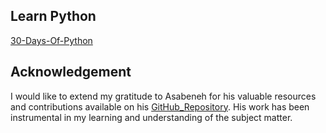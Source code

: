 ## Learn Python
[30-Days-Of-Python](https://github.com/Dmusketeer/30-Days-Of-Python)


## Acknowledgement
I would like to extend my gratitude to Asabeneh for his valuable resources and contributions available on his [ GitHub_Repository](https://github.com/Asabeneh/30-Days-Of-Python). His work has been instrumental in my learning and understanding of the subject matter.